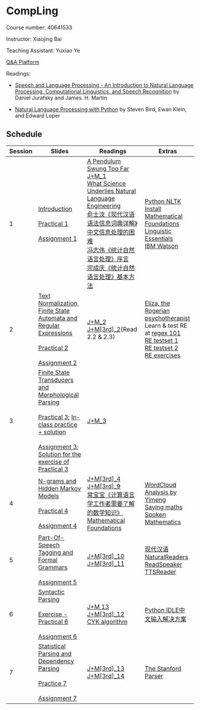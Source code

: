 # CompLing

Course number: 40641533

Instructor: Xiaojing Bai

Teaching Assistant: Yuxiao Ye

[Q&A Platform](https://piazza.com/tsinghua.edu.cn/fall2017/40641533)

Readings:

+ [Speech and Language Processing - An Introduction to Natural Language Processing, Computational Linguistics, and Speech Recognition](http://web.stanford.edu/~jurafsky/slp3/) by Daniel Jurafsky and James. H. Martin

+ [Natural Language Processing with Python](http://www.nltk.org/book/) by Steven Bird, Ewan Klein, and Edward Loper

## Schedule

Session | Slides | Readings | Extras
------- | ------ | -------- | -----
1 | [Introduction](https://bxjthu.github.io/CompLing/slides/1/)<br><br>[Practical 1](https://bxjthu.github.io/CompLing/slides/prac/prac_1.pdf)<br><br>[Assignment 1](https://bxjthu.github.io/CompLing/slides/1/#31) | [A Pendulum Swung Too Far](https://bxjthu.github.io/CompLing/readings/1_Pendulum_Swung_Too_Far.pdf)<br>[J+M_1](https://bxjthu.github.io/CompLing/readings/1_J+M_1.pdf)<br>[What Science Underlies Natural Language Engineering](https://bxjthu.github.io/CompLing/readings/1_What_Science_Underlies_Natural_Language_Engineering.pdf)<br>[俞士汶《现代汉语语法信息词典详解》中文信息处理的困难](https://bxjthu.github.io/CompLing/readings/1_俞士汶_现代汉语语法信息词典详解_中文信息处理的困难.pdf)<br>[冯志伟《统计自然语言处理》序言](https://bxjthu.github.io/CompLing/readings/1_冯志伟_统计自然语言处理_序言.pdf)<br>[宗成庆《统计自然语言处理》基本方法](https://bxjthu.github.io/CompLing/readings/1_宗成庆_统计自然语言处理_基本方法.pdf) | [Python NLTK Install](https://bxjthu.github.io/CompLing/readings/Python_NLTK_Install.pdf)<br>[Mathematical Foundations](https://bxjthu.github.io/CompLing/readings/pre_math_manning_schutze.pdf)<br>[Linguistic Essentials](https://bxjthu.github.io/CompLing/readings/pre_ling_manning_schutze.pdf)<br>[IBM Watson](http://tech.sina.com.cn/d/IBMWatson/)
2 |[Text Normalization, Finite State Automata and Regular Expressions](https://bxjthu.github.io/CompLing/slides/2/)<br><br>[Practical 2](https://bxjthu.github.io/CompLing/slides/prac/prac_2.pdf)<br><br>[Assignment 2](https://bxjthu.github.io/CompLing/slides/2/#37)| [J+M_2](https://bxjthu.github.io/CompLing/readings/2_J+M_2.pdf)<br>[J+M[3rd]_2](https://bxjthu.github.io/CompLing/readings/2_J+M[3rd]_2.pdf)(Read 2.2 & 2.3)|[Eliza, the Rogerian psychotherapist](http://psych.fullerton.edu/mbirnbaum/psych101/Eliza.htm)<br>Learn & test RE at [regex 101](https://regex101.com/) <br>[RE testset 1](https://bxjthu.github.io/CompLing/readings/regex_test_1.txt)<br>[RE testset 2](https://bxjthu.github.io/CompLing/readings/regex_test_2.txt)<br>[RE exercises](http://regex.sketchengine.co.uk/)
3|[Finite State Transducers and Morphological Parsing](https://bxjthu.github.io/CompLing/slides/3/)<br><br>[Practical 3](https://bxjthu.github.io/CompLing/slides/prac/prac_3.pdf); [In-class practice + solution](https://bxjthu.github.io/CompLing/slides/prac/In_prac_3.zip)<br><br>[Assignment 3](https://bxjthu.github.io/CompLing/slides/3/#24); [Solution for the exercise of Practical 3](https://bxjthu.github.io/CompLing/slides/prac/hw_3_sol.py) |[J+M_3](https://bxjthu.github.io/CompLing/readings/3_J+M_3.pdf)|
4| [N-grams and Hidden Markov Models](https://bxjthu.github.io/CompLing/slides/4/) <br><br>[Practical 4](https://bxjthu.github.io/CompLing/slides/prac/prac_4.pdf)<br><br>[Assignment 4](https://bxjthu.github.io/CompLing/slides/4/#31)| [J+M[3rd]_4](https://bxjthu.github.io/CompLing/readings/4_J+M[3rd]_4.pdf)<br>[J+M[3rd]_9](https://bxjthu.github.io/CompLing/readings/4_J+M[3rd]_9.pdf)<br>[常宝宝《计算语言学工作者需要了解的数学知识》](https://bxjthu.github.io/CompLing/readings/chbb.pdf)<br>[Mathematical Foundations](https://bxjthu.github.io/CompLing/readings/pre_math_manning_schutze.pdf)| [WordCloud Analysis by Yimeng](https://bxjthu.github.io/CompLing/readings/wordcloud_lym.zip)<br> [Saying maths](http://www.batmath.it/eng/say/say.htm)<br> [Spoken Mathematics](https://bxjthu.github.io/CompLing/readings/E_Book_Handbook_Spoken_Mathematics.pdf)
5|[Part-Of-Speech Tagging and Formal Grammars](https://bxjthu.github.io/CompLing/slides/5/)<br><br>[Assignment 5](https://bxjthu.github.io/CompLing/slides/5/#33)|[J+M[3rd]_10](https://bxjthu.github.io/CompLing/readings/5_J+M[3rd]_10.pdf)<br>[J+M[3rd]_11](https://bxjthu.github.io/CompLing/readings/5_J+M[3rd]_11.pdf)| [现代汉语](https://bxjthu.github.io/CompLing/readings/现代汉语_北大现代汉语教研室.pdf)<br>[NaturalReaders](https://www.naturalreaders.com/online/)<br> [ReadSpeaker](https://www.readspeaker.com/voice-demo/)<br> [TTSReader](https://ttsreader.com/)
6|[Syntactic Parsing](https://bxjthu.github.io/CompLing/slides/6/)<br><br>[Exercise - Practical 6](https://bxjthu.github.io/CompLing/slides/prac/prac_6_exercise.zip)<br><br>[Assignment 6](https://bxjthu.github.io/CompLing/slides/6/#35)|[J+M 13](https://bxjthu.github.io/CompLing/readings/6_J+M_13.pdf)<br>[J+M[3rd]_12](https://bxjthu.github.io/CompLing/readings/6_J+M[3rd]_12.pdf)<br> [CYK algorithm](http://ccl.pku.edu.cn/doubtfire/Course/Computational%20Linguistics/contents/CYK_parsing.pdf)| [Python IDLE中文输入解决方案](http://blog.csdn.net/churximi/article/details/73658196)
7|[Statistical Parsing and Dependency Parsing](https://bxjthu.github.io/CompLing/slides/7/)<br><br>[Practice 7](https://bxjthu.github.io/CompLing/slides/prac/prac_7.py)<br><br>[Assignment 7](https://bxjthu.github.io/CompLing/slides/7/#35)|[J+M[3rd]_13](https://bxjthu.github.io/CompLing/readings/7_J+M[3rd]_13.pdf)<br>[J+M[3rd]_14](https://bxjthu.github.io/CompLing/readings/7_J+M[3rd]_14.pdf)|[The Stanford Parser](https://nlp.stanford.edu/software/lex-parser.shtml)

